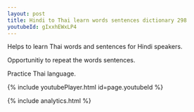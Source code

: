 ```yaml
---
layout: post
title: Hindi to Thai learn words sentences dictionary 298 
youtubeId: gIxxhEWxLP4
---
```

 
 
Helps to learn Thai words and sentences for Hindi speakers.

Opportunitiy to repeat the words sentences. 

Practice Thai language. 
 
{% include youtubePlayer.html id=page.youtubeId %}
 
 
{% include analytics.html %}